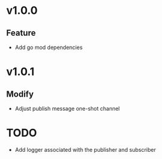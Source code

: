 # v1.0.0

## Feature

- Add go mod dependencies

# v1.0.1

## Modify

- Adjust publish message one-shot channel

# TODO

- Add logger associated with the publisher and subscriber
